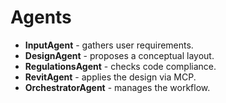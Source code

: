 # Agents

* **InputAgent** - gathers user requirements.
* **DesignAgent** - proposes a conceptual layout.
* **RegulationsAgent** - checks code compliance.
* **RevitAgent** - applies the design via MCP.
* **OrchestratorAgent** - manages the workflow.
